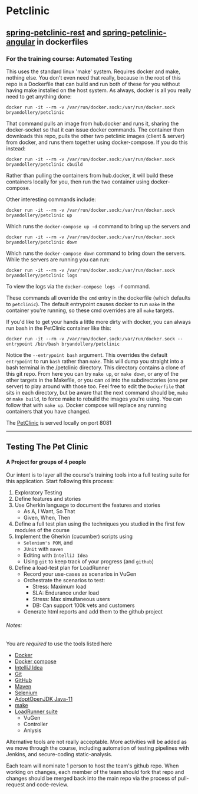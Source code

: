 # Petclinic
## [spring-petclinic-rest](https://github.com/spring-petclinic/spring-petclinic-rest) and [spring-petclinic-angular](https://github.com/spring-petclinic/spring-petclinic-angular) in dockerfiles
### For the training course: Automated Testing
This uses the standard linux 'make' system. Requires docker and make, nothing else. You don't even need that really, because in the root of this repo is a Dockerfile that can build and run both of these for you without having make installed on the host system. As always, docker is all you really need to get anything done:

```
docker run -it --rm -v /var/run/docker.sock:/var/run/docker.sock bryandollery/petclinic
```

That command pulls an image from hub.docker and runs it, sharing the docker-socket so that it can issue docker commands. The container then downloads this repo, pulls the other two petclinic images (client & server) from docker, and runs them together using docker-compose. If you do this instead:

```
docker run -it --rm -v /var/run/docker.sock:/var/run/docker.sock bryandollery/petclinic cbuild
```

Rather than pulling the containers from hub.docker, it will build these containers locally for you, then run the two container using docker-compose.

Other interesting commands include:
```
docker run -it --rm -v /var/run/docker.sock:/var/run/docker.sock bryandollery/petclinic up
```
Which runs the `docker-compose up -d` command to bring up the servers and
```
docker run -it --rm -v /var/run/docker.sock:/var/run/docker.sock bryandollery/petclinic down
```
Which runs the `docker-compose down` command to bring down the servers. While the servers are running you can run:
```
docker run -it --rm -v /var/run/docker.sock:/var/run/docker.sock bryandollery/petclinic logs
```
To view the logs via the `docker-compose logs -f` command.

These commands all override the `cmd` entry in the dockerfile (which defaults to `petclinic`). The default entrypoint
causes docker to run `make` in the container you're running, so these cmd overrides are all `make` targets.

If you'd like to get your hands a little more dirty with docker, you can always run bash in the PetClinic container like this:
```
docker run -it --rm -v /var/run/docker.sock:/var/run/docker.sock --entrypoint /bin/bash bryandollery/petclinic
```
Notice the `--entrypoint bash` argument. This overrides the default `entrypoint` to run `bash` rather than `make`. This 
will dump you straight into a bash terminal in the /petclinic directory. This directory contains a clone of this git repo.
From here you can try `make up`, or `make down`, or any of the other targets in the Makefile, or you can `cd` into the
subdirectories (one per server) to play around with those too. Feel free to edit the `Dockerfile` that sits in each directory,
but be aware that the next command should be, `make` or `make build`, to force make to rebuild the images you're using. You can 
follow that with `make up`. Docker compose will replace any running containers that you have changed.

The [PetClinic](http://localhost:8081/petclinic/index.html) is served locally on port 8081

---

## Testing The Pet Clinic
#### A Project for groups of 4 people

Our intent is to layer all the course's training tools into a full testing suite for this application. Start following this process:

1. Exploratory Testing
2. Define features and stories
3. Use Gherkin language to document the features and stories
    * As A, I Want, So That
    * Given, When, Then
4. Define a full test plan using the techniques you studied in the first few modules of the course
4. Implement the Gherkin (cucumber) scripts using 
    * `Selenium's POM`, and 
    * `JUnit` with `maven`
    * Editing with `IntelliJ Idea`
    * Using `git` to keep track of your progress (and `github`)
5. Define a load-test plan for LoadRunner
    * Record your use-cases as scenarios in VuGen
    * Orchestrate the scenarios to test:
        * Stress: Maximum load
        * SLA: Endurance under load
        * Stress: Max simultaneous users
        * DB: Can support 100k vets and customers
    * Generate html reports and add them to the github project

###### Notes:
You are *required* to use the tools listed here
* [Docker](https://www.docker.com/)
* [Docker compose](https://docs.docker.com/compose/)
* [IntelliJ Idea](https://www.jetbrains.com/idea/)
* [Git](https://git-scm.com/)
* [GitHub](https://github.com/)
* [Maven](http://maven.apache.org/)
* [Selenium](https://github.com/SeleniumHQ/selenium)
* [AdoptOpenJDK Java-11](https://adoptopenjdk.net/)
* [make](https://www.gnu.org/software/make/)
* [LoadRunner suite](https://www.microfocus.com/en-us/products/loadrunner-professional/overview)
    * VuGen
    * Controller
    * Anlysis
    


Alternative tools are not really acceptable. More activities will be added
as we move through the course, including automation of testing
pipelines with Jenkins, and secure-coding static-analysis.

Each team will nominate 1 person to host the team's github repo. When working on changes, each member of the team
should fork that repo and changes should be merged back into the main repo via the process of pull-request and code-review.


